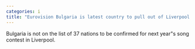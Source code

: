 ```yaml
---
categories: i
title: "Eurovision Bulgaria is latest country to pull out of Liverpool song contest"
---
```

Bulgaria is not on the list of 37 nations to be confirmed for next year"s song contest in Liverpool.
